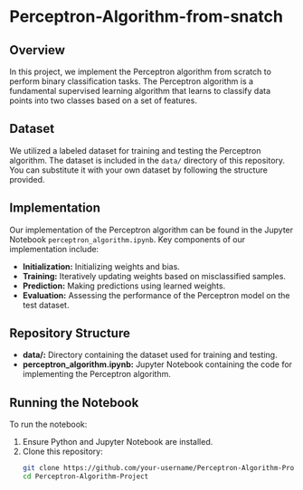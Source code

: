 # Perceptron-Algorithm-from-snatch

## Overview

In this project, we implement the Perceptron algorithm from scratch to perform binary classification tasks. The Perceptron algorithm is a fundamental supervised learning algorithm that learns to classify data points into two classes based on a set of features.

## Dataset

We utilized a labeled dataset for training and testing the Perceptron algorithm. The dataset is included in the `data/` directory of this repository. You can substitute it with your own dataset by following the structure provided.

## Implementation

Our implementation of the Perceptron algorithm can be found in the Jupyter Notebook `perceptron_algorithm.ipynb`. Key components of our implementation include:
- **Initialization:** Initializing weights and bias.
- **Training:** Iteratively updating weights based on misclassified samples.
- **Prediction:** Making predictions using learned weights.
- **Evaluation:** Assessing the performance of the Perceptron model on the test dataset.

## Repository Structure

- **data/:** Directory containing the dataset used for training and testing.
- **perceptron_algorithm.ipynb:** Jupyter Notebook containing the code for implementing the Perceptron algorithm.

## Running the Notebook

To run the notebook:
1. Ensure Python and Jupyter Notebook are installed.
2. Clone this repository:
   ```bash
   git clone https://github.com/your-username/Perceptron-Algorithm-Project.git
   cd Perceptron-Algorithm-Project
